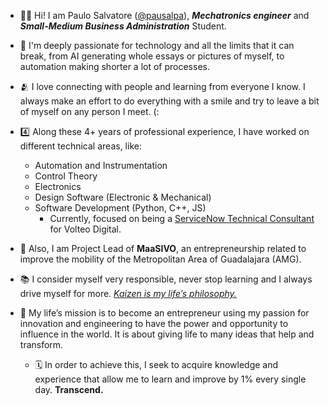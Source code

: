 - 👋🏻 Hi! I am Paulo Salvatore ([@pausalpa](https://bit.ly/Pausalpa)), _**Mechatronics engineer**_ and _**Small-Medium Business Administration**_ Student.
- 🧠 I'm deeply passionate for technology and all the limits that it can break, from AI generating whole essays or pictures of myself, to automation making shorter a lot of processes. 
- 🫂 I love connecting with people and learning from everyone I know. I always make an effort to do everything with a smile and try to leave a bit of myself on any person I meet. (:

- 4️⃣ Along these 4+ years of professional experience, I have worked on different technical areas, like:
  - Automation and Instrumentation
  - Control Theory
  - Electronics
  - Design Software (Electronic & Mechanical)
  - Software Development (Python, C++, JS)
    - Currently, focused on being a [ServiceNow Technical Consultant](https://nowlearning.servicenow.com/lxp?id=nl_public&user=pausalpa) for Volteo Digital.
   
- 🚌 Also, I am Project Lead of **MaaSIVO**, an entrepreneurship related to improve the mobility of the Metropolitan Area of Guadalajara (AMG).
 
- 📚 I consider myself very responsible, never stop learning and I always drive myself for more. <ins>_Kaizen is my life’s philosophy._</ins>

- 🌟 My life’s mission is to become an entrepreneur using my passion for innovation and engineering to have the power and opportunity to influence in the world. It is about giving life to many ideas that help and transform.
  - 🗓️ In order to achieve this, I seek to acquire knowledge and experience that allow me to learn and improve by 1% every single day. **Transcend.** 

<!---
pausalpa/pausalpa is a ✨ special ✨ repository because its `README.md` (this file) appears on your GitHub profile.
You can click the Preview link to take a look at your changes.
--->
